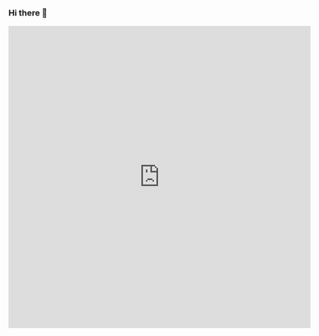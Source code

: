 ### Hi there 👋
<iframe width="600" height="600" src="https://ionicabizau.github.io/github-profile-languages/api.html?Tontso" frameborder="0"></iframe>
<!--
**Tontso/Tontso** is a ✨ _special_ ✨ repository because its `README.md` (this file) appears on your GitHub profile.

Here are some ideas to get you started:

- 🔭 I’m currently working on ...
- 🌱 I’m currently learning ...
- 👯 I’m looking to collaborate on ...
- 🤔 I’m looking for help with ...
- 💬 Ask me about ...
- 📫 How to reach me: ...
- 😄 Pronouns: ...
- ⚡ Fun fact: ...
-->
